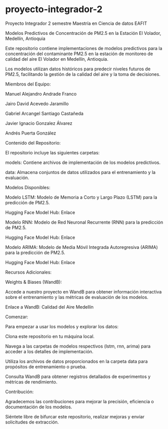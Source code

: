 # proyecto-integrador-2
Proyecto Integrador 2 semestre Maestría en Ciencia de datos EAFIT

Modelos Predictivos de Concentración de PM2.5 en la Estación El Volador, Medellín, Antioquia

Este repositorio contiene implementaciones de modelos predictivos para la concentración del contaminante PM2.5 en la estación de monitoreo de calidad del aire El Volador en Medellín, Antioquia. 

Los modelos utilizan datos históricos para predecir niveles futuros de PM2.5, facilitando la gestión de la calidad del aire y la toma de decisiones.

Miembros del Equipo:

Manuel Alejandro Andrade Franco

Jairo David Acevedo Jaramillo

Gabriel Arcangel Santiago Castañeda

Javier Ignacio Gonzalez Álvarez

Andrés Puerta González

Contenido del Repositorio:

El repositorio incluye las siguientes carpetas:

models: Contiene archivos de implementación de los modelos predictivos.

data: Almacena conjuntos de datos utilizados para el entrenamiento y la evaluación.

Modelos Disponibles:

Modelo LSTM: Modelo de Memoria a Corto y Largo Plazo (LSTM) para la predicción de PM2.5.

Hugging Face Model Hub: Enlace

Modelo RNN: Modelo de Red Neuronal Recurrente (RNN) para la predicción de PM2.5.

Hugging Face Model Hub: Enlace

Modelo ARIMA: Modelo de Media Móvil Integrada Autoregresiva (ARIMA) para la predicción de PM2.5.

Hugging Face Model Hub: Enlace

Recursos Adicionales:

Weights & Biases (WandB): 

Accede a nuestro proyecto en WandB para obtener información interactiva sobre el entrenamiento y las métricas de evaluación de los modelos.

Enlace a WandB: Calidad del Aire Medellín

Comenzar:

Para empezar a usar los modelos y explorar los datos:

Clona este repositorio en tu máquina local.

Navega a las carpetas de modelos respectivos (lstm, rnn, arima) para acceder a los detalles de implementación.

Utiliza los archivos de datos proporcionados en la carpeta data para propósitos de entrenamiento o prueba.

Consulta WandB para obtener registros detallados de experimentos y métricas de rendimiento.

Contribución:

Agradecemos las contribuciones para mejorar la precisión, eficiencia o documentación de los modelos. 

Siéntete libre de bifurcar este repositorio, realizar mejoras y enviar solicitudes de extracción.
